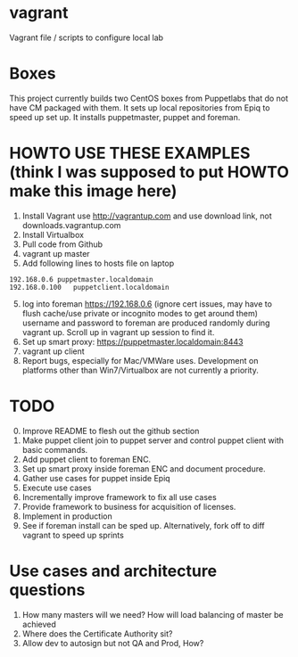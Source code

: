 vagrant
=======

Vagrant file / scripts to configure local lab


Boxes
=======

This project currently builds two CentOS boxes from Puppetlabs that do not have CM packaged with them.  It sets up local repositories from Epiq to speed up set up.  It installs puppetmaster, puppet and foreman.  


HOWTO USE THESE EXAMPLES (think I was supposed to put HOWTO make this image here)
======

1.  Install Vagrant  use http://vagrantup.com and use download link, not downloads.vagrantup.com 
2.  Install Virtualbox
3.  Pull code from Github
4.  vagrant up master
5.  Add following lines to hosts file on laptop
```
192.168.0.6	puppetmaster.localdomain
192.168.0.100	puppetclient.localdomain
```
5.  log into foreman https://192.168.0.6 (ignore cert issues, may have to flush cache/use private or incognito modes to get around them)
    username and password to foreman are produced randomly during vagrant up.  Scroll up in vagrant up session to find it.
6.  Set up smart proxy: https://puppetmaster.localdomain:8443
7.  vagrant up client
8.  Report bugs, especially for Mac/VMWare uses.  Development on platforms other than Win7/Virtualbox are not currently a priority.


TODO
======

0.  Improve README to flesh out the github section
1.  Make puppet client join to puppet server and control puppet client with basic commands.
2.  Add puppet client to foreman ENC.
3.  Set up smart proxy inside foreman ENC and document procedure.
4.  Gather use cases for puppet inside Epiq
5.  Execute use cases
6.  Incrementally improve framework to fix all use cases
7.  Provide framework to business for acquisition of licenses.
8.  Implement in production
9.  See if foreman install can be sped up.  Alternatively, fork off to diff vagrant to speed up sprints


Use cases and architecture questions
======
1.  How many masters will we need?  How will load balancing of master be achieved
2.  Where does the Certificate Authority sit?
3.  Allow dev to autosign but not QA and Prod, How?
